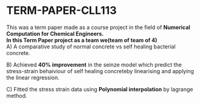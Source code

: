 # TERM-PAPER-CLL113
This was a term paper made as a course project in the field of **Numerical Computation for Chemical Engineers.**
<br>
**In this Term Paper project as a team we(team of team of 4)**
<br>
A) A comparative study of normal concrete vs self healing bacterial concrete.

B) Achieved **40% improvement** in the seinze model which predict the stress-strain 
behaiviour of self healing concreteby linearising and applying the linear regression.

C) Fitted the stress strain data using **Polynomial interpolation** by lagrange method.  
